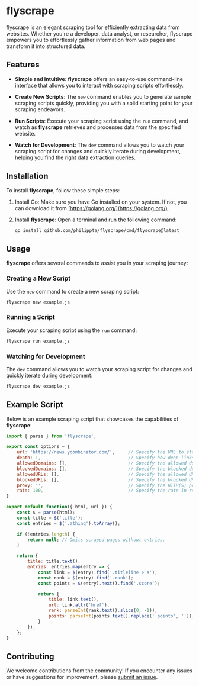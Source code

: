 # flyscrape

flyscrape is an elegant scraping tool for efficiently extracting data from websites. Whether you're a developer, data analyst, or researcher, flyscrape empowers you to effortlessly gather information from web pages and transform it into structured data. 

## Features

- **Simple and Intuitive**: **flyscrape** offers an easy-to-use command-line interface that allows you to interact with scraping scripts effortlessly.

- **Create New Scripts**: The `new` command enables you to generate sample scraping scripts quickly, providing you with a solid starting point for your scraping endeavors.

- **Run Scripts**: Execute your scraping script using the `run` command, and watch as **flyscrape** retrieves and processes data from the specified website.

- **Watch for Development**: The `dev` command allows you to watch your scraping script for changes and quickly iterate during development, helping you find the right data extraction queries.

## Installation

To install **flyscrape**, follow these simple steps:

1. Install Go: Make sure you have Go installed on your system. If not, you can download it from [https://golang.org/](https://golang.org/).

2. Install **flyscrape**: Open a terminal and run the following command:

   ```bash
   go install github.com/philippta/flyscrape/cmd/flyscrape@latest
   ```

## Usage

**flyscrape** offers several commands to assist you in your scraping journey:

### Creating a New Script

Use the `new` command to create a new scraping script:

```bash
flyscrape new example.js
```

### Running a Script

Execute your scraping script using the `run` command:

```bash
flyscrape run example.js
```

### Watching for Development

The `dev` command allows you to watch your scraping script for changes and quickly iterate during development:

```bash
flyscrape dev example.js
```

## Example Script

Below is an example scraping script that showcases the capabilities of **flyscrape**:

```javascript
import { parse } from 'flyscrape';

export const options = {
    url: 'https://news.ycombinator.com/',     // Specify the URL to start scraping from.
    depth: 1,                                 // Specify how deep links should be followed.  (default = 0, no follow)
    allowedDomains: [],                       // Specify the allowed domains. ['*'] for all. (default = domain from url)
    blockedDomains: [],                       // Specify the blocked domains.                (default = none)
    allowedURLs: [],                          // Specify the allowed URLs as regex.          (default = all allowed)
    blockedURLs: [],                          // Specify the blocked URLs as regex.          (default = non blocked)
    proxy: '',                                // Specify the HTTP(S) proxy to use.           (default = no proxy)
    rate: 100,                                // Specify the rate in requests per second.    (default = 100)
}

export default function({ html, url }) {
    const $ = parse(html);
    const title = $('title');
    const entries = $('.athing').toArray();

    if (!entries.length) {
        return null; // Omits scraped pages without entries.
    }

    return {
        title: title.text(),                                            // Extract the page title.
        entries: entries.map(entry => {                                 // Extract all news entries.
            const link = $(entry).find('.titleline > a');
            const rank = $(entry).find('.rank');
            const points = $(entry).next().find('.score');

            return {
                title: link.text(),                                     // Extract the title text.
                url: link.attr('href'),                                 // Extract the link href.
                rank: parseInt(rank.text().slice(0, -1)),               // Extract and cleanup the rank.
                points: parseInt(points.text().replace(' points', '')), // Extract and cleanup the points.
            }
        }),
    };
}
```

## Contributing

We welcome contributions from the community! If you encounter any issues or have suggestions for improvement, please [submit an issue](https://github.com/philippta/flyscrape/issues).
